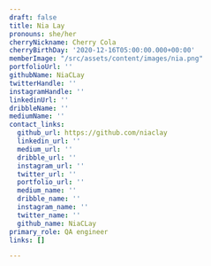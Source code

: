 ```yaml
---
draft: false
title: Nia Lay
pronouns: she/her
cherryNickname: Cherry Cola
cherryBirthDay: '2020-12-16T05:00:00.000+00:00'
memberImage: "/src/assets/content/images/nia.png"
portfolioUrl: ''
githubName: NiaCLay
twitterHandle: ''
instagramHandle: ''
linkedinUrl: ''
dribbleName: ''
mediumName: ''
contact_links:
  github_url: https://github.com/niaclay
  linkedin_url: ''
  medium_url: ''
  dribble_url: ''
  instagram_url: ''
  twitter_url: ''
  portfolio_url: ''
  medium_name: ''
  dribble_name: ''
  instagram_name: ''
  twitter_name: ''
  github_name: NiaCLay
primary_role: QA engineer
links: []

---
```

